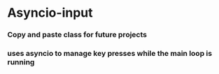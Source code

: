 # Asyncio-input
### Copy and paste class for future projects
### uses asyncio to manage key presses while the main loop is running
